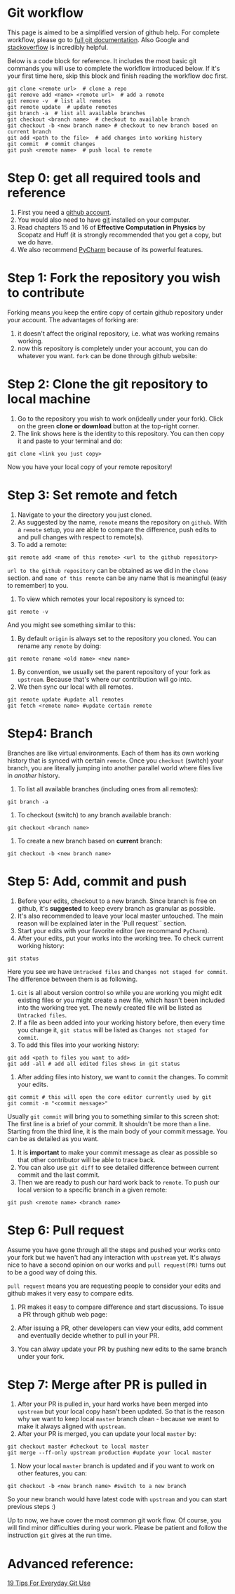 # Git workflow

This page is aimed to be a simplified version of github help. For complete workflow,
please go to [full git documentation](https://guides.github.com/). Also Google and [stackoverflow](https://stackoverflow.com/) is incredibly helpful.

Below is a code block for reference. It includes the most basic git commands you will
use to complete the workflow introduced below. If it's your first time
here, skip this block and finish reading the workflow doc first.
```git
git clone <remote url>  # clone a repo
git remove add <name> <remote url>  # add a remote
git remove -v  # list all remotes
git remote update  # update remotes
git branch -a  # list all available branches
git checkout <branch name>  # checkout to available branch
git checkout -b <new branch name> # checkout to new branch based on current branch
git add <path to the file>  # add changes into working history
git commit  # commit changes
git push <remote name>  # push local to remote
```
# Step 0: get all required tools and reference
1. First you need a [github account](https://github.com/).
1. You would also need to have [git](https://git-scm.com/) installed on your computer.
1. Read chapters 15 and 16 of **Effective Computation in Physics** by
Scopatz and Huff (it is strongly recommended that you get a copy, but we do have.
1. We also recommend [PyCharm](http://www.jetbrains.com/pycharm/) because of its powerful features.

# Step 1: Fork the repository you wish to contribute
Forking means you keep the entire copy of certain github repository under your account. 
The advantages of forking are:
  1. it doesn't affect the original repository, i.e. what was working remains working.
  2. now this repository is completely under your account, you can do whatever
    you want.
`fork` can be done through github website:
[](img/git_fork.png)

# Step 2: Clone the git repository to local machine
1. Go to the repository you wish to work on(ideally under your fork). Click on the green **clone or download** button at the top-right corner.
[](img/git_clone.png)
1. The link shows here is the identity to this repository. You can then copy it and paste to your terminal and do:
```
git clone <link you just copy>
```
Now you have your local copy of your remote repository!

# Step 3: Set remote and fetch
1. Navigate to your the directory you just cloned.
1. As suggested by the name, `remote` means the repository on `github`. With a ``remote`` setup, you are able to compare the difference, push edits to and pull changes with respect to remote(s).
1. To add a remote:
  ```
  git remote add <name of this remote> <url to the github repository>
  ```
  `url to the github repository` can be obtained as we did in the ``clone`` section.
  and ``name of this remote`` can be any name that is meaningful (easy to remember) to you.
1. To view which remotes your local repository is synced to: 
```
git remote -v
```
And you might see something similar to this:
[](img/git_remote_v.png)
1. By default `origin` is always set to the repository you cloned. You can rename any `remote` by doing:
```
git remote rename <old name> <new name>
```
1. By convention, we usually set the parent repository of your fork as
   `upstream`. Because that's where our contribution will go into.
1. We then sync our local with all remotes. 
```
git remote update #update all remotes
git fetch <remote name> #update certain remote
```

# Step4: Branch
Branches are like virtual environments. Each of them has its own working history that is
synced with certain `remote`. Once you ``checkout`` (switch) your branch, you
are literally jumping into another parallel world where files live in *another* history.
1. To list all available branches (including ones from all remotes):
```
git branch -a
```
1. To checkout (switch) to any branch available branch:
```
git checkout <branch name>
```
1. To create a new branch based on **current** branch:
```
git checkout -b <new branch name>
```

# Step 5: Add, commit and push
1. Before your edits, checkout to a new branch. Since branch is free on
   github, it's **suggested** to keep every branch as granular as possible.
1. It's also recommended to leave your local master untouched. The main reason will be explained later in the `Pull request`` section.
1. Start your edits with your favorite editor (we recommand `PyCharm`).
1. After your edits, put your works into the working tree. To check current working history:
```
git status
```
[](img/git_status.png)
Here you see we have ``Untracked files`` and ``Changes not staged for commit``. The difference between them is as following.
1. `Git` is all about version control so while you are working you might edit existing files or you might create a new file, which hasn't been included into the working tree yet. The newly created file will be listed as `Untracked files`.
1. If a file as been added into your working history before, then every time you change it, `git status` will be listed as ``Changes not staged for commit``.
1. To add this files into your working history:
```
git add <path to files you want to add>
git add -all # add all edited files shows in git status
```
1. After adding files into history, we want to `commit` the changes. To commit your edits.
```
git commit # this will open the core editor currently used by git
git commit -m "<commit message>"
```
Usually `git commit` will bring you to something similar to this
screen shot:
[](img/git_commit.png)
The first line is a brief of your commit. It shouldn't be more than a line.
Starting from the third line, it is the main body of your commit message. You can be as detailed as you want.
1. It is **important** to make your commit message as clear as possible so that other contributor will be able to trace back.
1. You can also use ``git diff`` to see detailed difference between current commit and the last commit.
1. Then we are ready to push our hard work back to `remote`. To push our
   local version to a specific branch in a given remote:
```
git push <remote name> <branch name>
```

# Step 6: Pull request
Assume you have gone through all the steps and pushed your works onto
your fork but we haven't had any interaction with `upstream` yet. It's always nice to have a second opinion on our works and `pull request(PR)` turns out to be a good way of doing this.

`pull request` means you are requesting people to consider your edits and github
makes it very easy to compare edits.

1. PR makes it easy to compare difference and start discussions. To issue a PR through github web page:
[](img/issue_PR.png)
[](img/create_PR.png)

1. After issuing a PR, other developers can view your edits, add comment and eventually decide whether to pull in your PR.
1. You can alway update your PR by pushing new edits to the same branch under your fork.

# Step 7: Merge after PR is pulled in
1. After your PR is pulled in, your hard works have been merged into `upstream` but your local copy hasn't been updated. So that is the reason why we want to keep local ``master`` branch clean - because we want to make it always aligned with `upstream`.
1. After your PR is merged, you can update your local ``master`` by:
```
git checkout master #checkout to local master
git merge --ff-only upstream production #update your local master
```
1. Now your local ``master`` branch is updated and if you want to work on other features, you can:
```
git checkout -b <new branch name> #switch to a new branch
```
So your new branch would have latest code with ``upstream`` and you can start previous steps :)

Up to now, we have cover the most common git work flow. Of course, you will find
minor difficulties during your work. Please be patient and follow the instruction
``git`` gives at the run time.
# Advanced reference:
[19 Tips For Everyday Git Use](http://www.alexkras.com/19-git-tips-for-everyday-use/)
